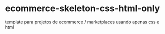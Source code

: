# ecommerce-skeleton-css-html-only
template para projetos de ecommerce / marketplaces usando apenas css e html 
